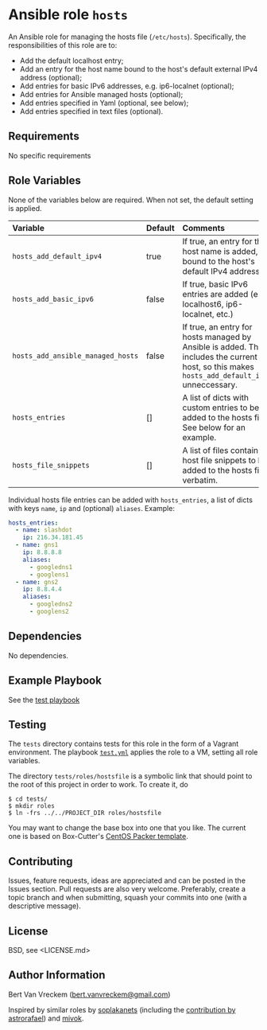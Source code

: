 # Ansible role `hosts`

An Ansible role for managing the hosts file (`/etc/hosts`). Specifically, the responsibilities of this role are to:

- Add the default localhost entry;
- Add an entry for the host name bound to the host's default external IPv4 address (optional);
- Add entries for basic IPv6 addresses, e.g. ip6-localnet (optional);
- Add entries for Ansible managed hosts (optional);
- Add entries specified in Yaml (optional, see below);
- Add entries specified in text files (optional).

## Requirements

No specific requirements

## Role Variables

None of the variables below are required. When not set, the default setting is applied.

| Variable                          | Default | Comments                                                                                                                                      |
| :---                              | :---    | :---                                                                                                                                          |
| `hosts_add_default_ipv4`          | true    | If true, an entry for the host name is added, bound to the host's default IPv4 address.                                                       |
| `hosts_add_basic_ipv6`            | false   | If true, basic IPv6 entries are added (e.g. localhost6, ip6-localnet, etc.)                                                                   |
| `hosts_add_ansible_managed_hosts` | false   | If true, an entry for hosts managed by Ansible is added. This includes the current host, so this makes `hosts_add_default_ipv4` unneccessary. |
| `hosts_entries`                   | []      | A list of dicts with custom entries to be added to the hosts file. See below for an example.                                                  |
| `hosts_file_snippets`             | []      | A list of files containing host file snippets to be added to the hosts file verbatim.                                                         |

Individual hosts file entries can be added with `hosts_entries`, a list of dicts with keys `name`, `ip` and (optional) `aliases`. Example:

```Yaml
hosts_entries:
  - name: slashdot
    ip: 216.34.181.45
  - name: gns1
    ip: 8.8.8.8
    aliases:
      - googledns1
      - googlens1
  - name: gns2
    ip: 8.8.4.4
    aliases:
      - googledns2
      - googlens2
```

## Dependencies

No dependencies.

## Example Playbook

See the [test playbook](tests/test.yml)

## Testing

The `tests` directory contains tests for this role in the form of a Vagrant environment. The playbook [`test.yml`](tests/test.yml) applies the role to a VM, setting all role variables.

The directory `tests/roles/hostsfile` is a symbolic link that should point to the root of this project in order to work. To create it, do

```ShellSession
$ cd tests/
$ mkdir roles
$ ln -frs ../../PROJECT_DIR roles/hostsfile
```

You may want to change the base box into one that you like. The current one is based on Box-Cutter's [CentOS Packer template](https://github.com/boxcutter/centos).


## Contributing

Issues, feature requests, ideas are appreciated and can be posted in the Issues section. Pull requests are also very welcome. Preferably, create a topic branch and when submitting, squash your commits into one (with a descriptive message).

## License

BSD, see <LICENSE.md>

## Author Information

Bert Van Vreckem (bert.vanvreckem@gmail.com)

Inspired by similar roles by [soplakanets](https://github.com/soplakanets/ansible-role-hosts/) (including the [contribution by astrorafael](https://github.com/soplakanets/ansible-role-hosts/pull/1/files)) and [mivok](https://github.com/mivok/ansible-hosts/).
